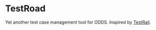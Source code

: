 # TestRoad

Yet another test case management tool for ODDS. Inspired by
[TestRail](https://www.gurock.com/testrail/).
